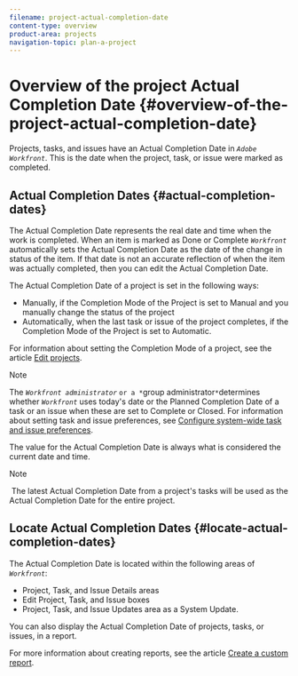 ```yaml
---
filename: project-actual-completion-date
content-type: overview
product-area: projects
navigation-topic: plan-a-project
---
```




# Overview of the project Actual Completion Date  {#overview-of-the-project-actual-completion-date}

Projects, tasks, and issues have an Actual Completion Date in *`Adobe Workfront`*. This is the date when the project, task, or issue were marked as completed. 


## Actual&nbsp;Completion&nbsp;Dates {#actual-completion-dates}

The Actual Completion Date represents the real date and time when the work is completed. When an item is marked as Done or Complete *`Workfront`* automatically sets the Actual Completion Date as the date of the change in status of the item. If that date is not an accurate reflection of when the item was actually completed, then you&nbsp;can edit the Actual Completion Date. 


The Actual Completion&nbsp;Date of a project is set in the following ways:



* Manually, if the Completion Mode of the Project is set to Manual and you manually change the status of the project
*  Automatically, when the last task or issue of the project completes, if the Completion&nbsp;Mode of the Project is set to Automatic. 


  For information about setting the Completion&nbsp;Mode of a project, see the article [Edit projects](edit-projects.md).





>[!NOTE]
>
>The *`Workfront administrator`* `or a *`group administrator`*`determines whether *`Workfront`* uses today's date or the Planned Completion Date of a task or an issue when these are set to Complete or Closed. For information about setting task and issue preferences, see [Configure system-wide task and issue preferences](set-task-issue-preferences.md).


The value for the Actual Completion Date is always what is considered the current date and time. 


>[!NOTE]
>
>&nbsp;The latest Actual Completion Date from a project's tasks will be used as the Actual Completion Date for the entire project.




## Locate Actual&nbsp;Completion&nbsp;Dates {#locate-actual-completion-dates}

The Actual Completion Date is located within the following areas of *`Workfront`*: 



* Project, Task, and Issue Details areas
* Edit Project,&nbsp;Task, and Issue boxes
* Project, Task, and Issue Updates area as a System Update. 


You can also display the Actual&nbsp;Completion Date of projects, tasks, or issues, in a report. 


For more information about creating reports, see the article [Create a custom report](create-custom-report.md).
